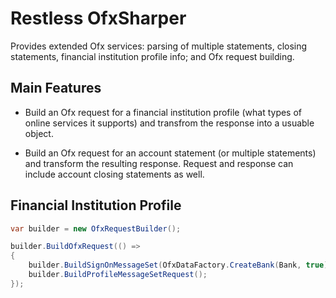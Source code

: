 # Restless OfxSharper
Provides extended Ofx services: parsing of multiple statements, closing statements, financial institution profile info; 
and Ofx request building.

## Main Features
- Build an Ofx request for a financial institution profile (what types of online services it supports) 
and transfrom the response into a usuable object.

- Build an Ofx request for an account statement (or multiple statements) and transform the resulting response. 
Request and response can include account closing statements as well.

## Financial Institution Profile

```c#
var builder = new OfxRequestBuilder();

builder.BuildOfxRequest(() => 
{
    builder.BuildSignOnMessageSet(OfxDataFactory.CreateBank(Bank, true));
    builder.BuildProfileMessageSetRequest();
});
```